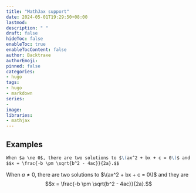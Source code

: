 ```yaml
---
title: "MathJax support"
date: 2024-05-01T19:29:50+08:00
lastmod:
description: " "
draft: false
hideToc: false
enableToc: true
enableTocContent: false
author: Backtraxe
authorEmoji:
pinned: false
categories:
- hugo
tags:
- hugo
- markdown
series:
-
image:
libraries:
- mathjax
---
```


## Examples

```markdown
When $a \ne 0$, there are two solutions to $\(ax^2 + bx + c = 0\)$ and they are
$$x = \frac{-b \pm \sqrt{b^2 - 4ac}}{2a}.$$
```

When $a \ne 0$, there are two solutions to $\(ax^2 + bx + c = 0\)$ and they are
$$x = \frac{-b \pm \sqrt{b^2 - 4ac}}{2a}.$$

<br>
